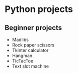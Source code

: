 # Python projects #

## Beginner projects ##
  * Madlibs
  * Rock paper scissors
  * Tkinter calculator
  * Hangman
  * TicTacToe
  * Text slot machine
